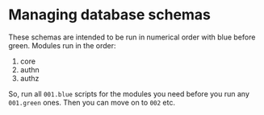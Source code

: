 # Managing database schemas #

These schemas are intended to be run in numerical order with blue before green. Modules run in the order:

1. core
2. authn
3. authz

So, run all `001.blue` scripts for the modules you need before you run any `001.green` ones. Then you can move on to `002` etc.

